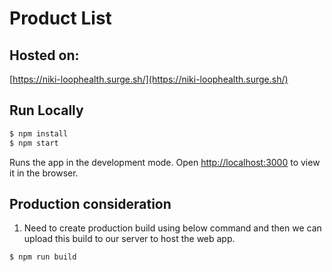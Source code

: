 # Product List

## Hosted on:
[https://niki-loophealth.surge.sh/](https://niki-loophealth.surge.sh/)

## Run Locally

```bash
$ npm install
$ npm start
```

Runs the app in the development mode.
Open [http://localhost:3000](http://localhost:3000) to view it in the browser.

## Production consideration
1.  Need to create production build using below command and then we can upload this build to our server to host the web app.
```bash
$ npm run build
```